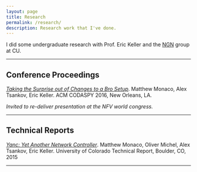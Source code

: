 ```yaml
---
layout: page
title: Research
permalink: /research/
description: Research work that I've done.
---
```


I did some undergraduate research with Prof. Eric Keller and the [NGN][ngn] group at CU.

___

## Conference Proceedings

[*Taking the Surprise out of Changes to a Bro Setup*][surprise]. Matthew Monaco, Alex Tsankov, Eric Keller. ACM CODASPY 2016, New Orleans, LA.

*Invited to re-deliver presentation at the NFV world congress.*

___

## Technical Reports

[*Yanc: Yet Another Network Controller*][yanc]. Matthew Monaco, Oliver Michel, Alex Tsankov, Eric Keller. University of Colorado Technical Report, Boulder, CO, 2015

___

[ngn]: http://ngn.cs.colorado.edu/
[surprise]: https://www.academia.edu/26635068/Taking_the_Surprise_out_of_Changes_to_a_Bro_Setup
[yanc]: https://www.academia.edu/13033967/Yanc_Yet_Another_Network_Controller
